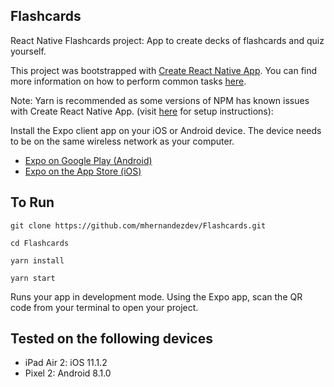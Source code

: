 ## Flashcards

React Native Flashcards project: App to create decks of flashcards and quiz yourself.

This project was bootstrapped with [Create React Native App](https://github.com/react-community/create-react-native-app). You can find more information on how to perform common tasks [here](https://github.com/react-community/create-react-native-app/blob/master/react-native-scripts/template/README.md).

Note: Yarn is recommended as some versions of NPM has known issues with Create React Native App. (visit [here](https://yarnpkg.com/lang/en/docs/install/) for setup instructions):

Install the Expo client app on your iOS or Android device. The device needs to be on the same wireless network as your computer.
* [Expo on Google Play (Android)](https://play.google.com/store/apps/details?id=host.exp.exponent)
* [Expo on the App Store (iOS)](https://itunes.apple.com/us/app/expo-client/id982107779)


## To Run

`git clone https://github.com/mhernandezdev/Flashcards.git`

`cd Flashcards`

`yarn install`

`yarn start`

Runs your app in development mode. Using the Expo app, scan the QR code from your terminal to open your project.


## Tested on the following devices

* iPad Air 2: iOS 11.1.2
* Pixel 2: Android 8.1.0
